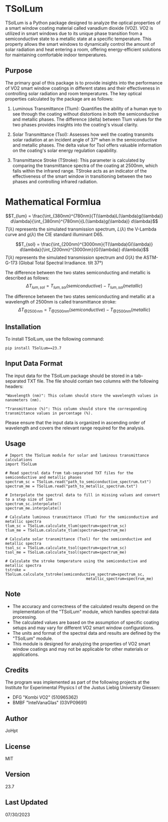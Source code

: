 # TSolLum

TSolLum is a Python package designed to analyze the optical properties of a smart window coating material called vanadium dioxide (VO2). VO2 is utilized in smart windows due to its unique phase transition from a semiconductive state to a metallic state at a specific temperature. This property allows the smart windows to dynamically control the amount of solar radiation and heat entering a room, offering energy-efficient solutions for maintaining comfortable indoor temperatures.

## Purpose

The primary goal of this package is to provide insights into the performance of VO2 smart window coatings in different states and their effectiveness in controlling solar radiation and room temperatures. The key optical properties calculated by the package are as follows:

1. Luminous Transmittance (Tlum): Quantifies the ability of a human eye to see through the coating without distortions in both the semiconductive and metallic phases. The difference (delta) between Tlum values for the two phases provides insights into the coating's visual clarity.

2. Solar Transmittance (Tsol): Assesses how well the coating transmits solar radiation at an incident angle of 37° when in the semiconductive and metallic phases. The delta value for Tsol offers valuable information on the coating's solar energy regulation capability.

3. Transmittance Stroke (TStroke): This parameter is calculated by comparing the transmittance spectra of the coating at 2500nm, which falls within the infrared range. TStroke acts as an indicator of the effectiveness of the smart window in transitioning between the two phases and controlling infrared radiation.

# Mathematical Formlua

$$T_{lum} = \frac{\int_{380nm}^{780nm}{T(\lambda)L(\lambda)g(\lambda)} d\lambda}{\int_{380nm}^{780nm}{L(\lambda)g(\lambda)} d\lambda}$$
$T(\lambda)$ represents the simulated transmission spectrum, $L(\lambda)$ the V-Lambda curve and $g(\lambda)$ the CIE standard illuminant D65.

$$T_{sol} = \frac{\int_{200nm}^{3000nm}{T(\lambda)G(\lambda)} d\lambda}{\int_{200nm}^{3000nm}{G(\lambda)} d\lambda}$$
$T(\lambda)$ represents the simulated transmission spectrum and $G(\lambda)$ the ASTM-G-173 (Global Total Spectral Irradiance. tilt 37°)

The difference between the two states semiconducting and metallic is described as follows:
$$\Delta T_{lum, sol} = T_{lum, sol}(semiconductive) - T_{lum, sol} (metallic)$$

The difference between the two states semiconducting and metallic at a wavelength of 2500nm is called transmittance stroke:
$$\Delta T_{@2500\,nm} = T_{@2500nm}(semiconductive) - T_{@2500nm}(metallic)$$


## Installation

To install TSolLum, use the following command:
```
pip install TSolLum==23.7
```

## Input Data Format

The input data for the TSolLum package should be stored in a tab-separated TXT file. The file should contain two columns with the following headers:

    "Wavelength (nm)": This column should store the wavelength values in nanometers (nm).

    "Transmittance (%)": This column should store the corresponding transmittance values in percentage (%).

Please ensure that the input data is organized in ascending order of wavelength and covers the relevant range required for the analysis.

## Usage

```
# Import the TSolLum module for solar and luminous transmittance calculations
import TSolLum

# Read spectral data from tab-separated TXT files for the semiconductive and metallic phases
spectrum_sc = TSolLum.read("path_to_semiconductive_spectrum.txt")
spectrum_me = TSolLum.read("path_to_metallic_spectrum.txt")

# Interpolate the spectral data to fill in missing values and convert to a step size of 1nm
spectrum_sc.interpolate()
spectrum_me.interpolate()

# Calculate luminous transmittance (Tlum) for the semiconductive and metallic spectra
tlum_sc = TSolLum.calculate_tlum(spectrum=spectrum_sc)
tlum_me = TSolLum.calculate_tlum(spectrum=spectrum_me)

# Calculate solar transmittance (Tsol) for the semiconductive and metallic spectra
tsol_sc = TSolLum.calculate_tsol(spectrum=spectrum_sc)
tsol_me = TSolLum.calculate_tsol(spectrum=spectrum_me)

# Calculate the stroke temperature using the semiconductive and metallic spectra
tstroke = TSolLum.calculate_tstroke(semiconductive_spectrum=spectrum_sc,
                                    metallic_spectrum=spectrum_me)
```


## Note

- The accuracy and correctness of the calculated results depend on the implementation of the "TSolLum" module, which handles spectral data processing.
- The calculated values are based on the assumption of specific coating setups and may vary for different VO2 smart window configurations.
- The units and format of the spectral data and results are defined by the "TSolLum" module.
- This module is designed for analyzing the properties of VO2 smart window coatings and may not be applicable for other materials or applications.

## Credits

The program was implemented as part of the following projects at the Institute for Experimental Physics I of the Justus Liebig University Giessen:
- DFG "Kombi VO2" (510965362)
- BMBF "IntelVanaGlas" (03VP09691)

## Author

JoHpt

## License

MIT

## Version

23.7

## Last Updated

07/30/2023
